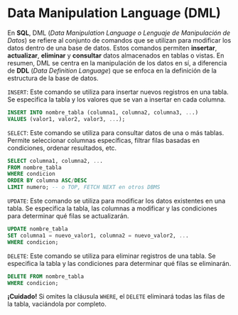 # Data Manipulation Language (DML)

En **SQL**, DML (_Data Manipulation Language o Lenguaje de Manipulación de Datos_) se refiere al conjunto de comandos que se utilizan para modificar los datos dentro de una base de datos. Estos comandos permiten **insertar**, **actualizar**, **eliminar** y **consultar** datos almacenados en tablas o vistas. En resumen, DML se centra en la manipulación de los datos en sí, a diferencia de **DDL** (_Data Definition Language_) que se enfoca en la definición de la estructura de la base de datos.

`INSERT`: Este comando se utiliza para insertar nuevos registros en una tabla. Se especifica la tabla y los valores que se van a insertar en cada columna.

```sql
INSERT INTO nombre_tabla (columna1, columna2, columna3, ...)
VALUES (valor1, valor2, valor3, ...);
```

`SELECT`: Este comando se utiliza para consultar datos de una o más tablas. Permite seleccionar columnas específicas, filtrar filas basadas en condiciones, ordenar resultados, etc.

```sql
SELECT columna1, columna2, ...
FROM nombre_tabla
WHERE condicion
ORDER BY columna ASC/DESC
LIMIT numero; -- o TOP, FETCH NEXT en otros DBMS
```

`UPDATE`: Este comando se utiliza para modificar los datos existentes en una tabla. Se especifica la tabla, las columnas a modificar y las condiciones para determinar qué filas se actualizarán.

```sql
UPDATE nombre_tabla
SET columna1 = nuevo_valor1, columna2 = nuevo_valor2, ...
WHERE condicion;
```

`DELETE`: Este comando se utiliza para eliminar registros de una tabla. Se especifica la tabla y las condiciones para determinar qué filas se eliminarán.

```sql
DELETE FROM nombre_tabla
WHERE condicion;
```

**¡Cuidado!** Si omites la cláusula `WHERE`, el `DELETE` eliminará todas las filas de la tabla, vaciándola por completo.
